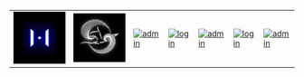 <table>
  <tr>
    <td><a href="http://jalkntoth.github.io/kroxTrain/"><img src="img/krox.png" alt="login" width="200px"></a></td>
    <td><a href="http://jalkntoth.github.io/vTor/"><img src="img/dg.png" alt="login" width="200px"></a></td>
    <td><a href="https://jalkntoth.github.io/jourDraws/"><img src="img/admin.png" alt="admin" width="200px"></a></td>
    <td><a href="https://jalkntoth.github.io/nzTrip/"><img src="img/login.png" alt="login" width="200px"></a></td>
    <td><a href="https://jalkntoth.github.io/norsTrip/"><img src="img/admin.png" alt="admin" width="200px"></a></td>
    <td><a href="https://jalkntoth.github.io/arpApp/"><img src="img/login.png" alt="login" width="200px"></a></td>
    <td><a href="https://github.com/jalkntoth/climApp"><img src="img/admin.png" alt="admin" width="200px"></a></td>
  </tr>
</table>